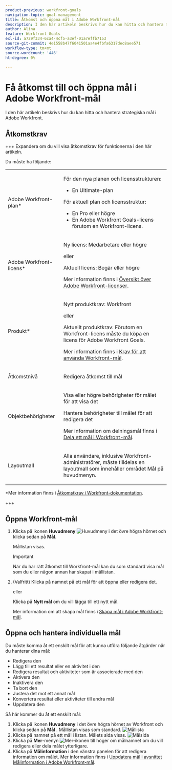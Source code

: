 ```yaml
---
product-previous: workfront-goals
navigation-topic: goal-management
title: Åtkomst och öppna mål i Adobe Workfront-mål
description: I den här artikeln beskrivs hur du kan hitta och hantera mål i Adobe Workfront.
author: Alina
feature: Workfront Goals
exl-id: a729f334-6ca4-4cf5-a3ef-01a7effb7153
source-git-commit: 4e1558b47f6041501aa4e4fbfa6317dec8aee571
workflow-type: tm+mt
source-wordcount: '446'
ht-degree: 0%

---
```


# Få åtkomst till och öppna mål i Adobe Workfront-mål

<!--Audited P&P only: 4/2025-->

I den här artikeln beskrivs hur du kan hitta och hantera strategiska mål i Adobe Workfront.


## Åtkomstkrav

+++ Expandera om du vill visa åtkomstkrav för funktionerna i den här artikeln.

Du måste ha följande:

<table style="table-layout:auto"> 
 <col> 
 </col> 
 <col> 
 </col> 
 <tbody> 
  <tr> 
   <td role="rowheader">Adobe Workfront-plan*</td> 
   <td> 
   <p>För den nya planen och licensstrukturen:
  <ul><li>En Ultimate-plan </li></ul>
   </p>
<p>För aktuell plan och licensstruktur: 
<ul><li> En Pro eller högre </li>
  <li>En Adobe Workfront Goals-licens förutom en Workfront-licens.</li></ul></p>
   </td> 
  </tr> 
  <tr> 
   <td role="rowheader">Adobe Workfront-licens*</td> 
   <td> 
   <p>Ny licens: Medarbetare eller högre</p>
   eller
   <p>Aktuell licens: Begär eller högre</p> <p>Mer information finns i <a href="../../administration-and-setup/add-users/access-levels-and-object-permissions/wf-licenses.md" class="MCXref xref">Översikt över Adobe Workfront-licenser</a>.</p> </td> 
  </tr> 
  <tr>
 <td role="rowheader">Produkt*</td>
 <td>
 <p> Nytt produktkrav: Workfront</p>
<p>eller</p>
 <p>Aktuellt produktkrav: Förutom en Workfront-licens måste du köpa en licens för Adobe Workfront Goals. </p> <p>Mer information finns i <a href="../../workfront-goals/goal-management/access-needed-for-wf-goals.md" class="MCXref xref">Krav för att använda Workfront-mål</a>. </p> </td>
 </tr>

<tr> 
   <td role="rowheader">Åtkomstnivå</td> 
   <td> <p>Redigera åtkomst till mål</p> </td> 
  </tr> 
  <tr data-mc-conditions=""> 
   <td role="rowheader">Objektbehörigheter</td> 
   <td> 
    <div> 
     <p>Visa eller högre behörigheter för målet för att visa det</p> 
     <p>Hantera behörigheter till målet för att redigera det</p> 
     <p>Mer information om delningsmål finns i <a href="../../workfront-goals/workfront-goals-settings/share-a-goal.md" class="MCXref xref">Dela ett mål i Workfront-mål</a>. </p> 
    </div> </td> 
  </tr> 
  <tr>
   <td role="rowheader"><p>Layoutmall</p></td>
   <td> <p>Alla användare, inklusive Workfront-administratörer, måste tilldelas en layoutmall som innehåller området Mål på huvudmenyn. </p>  
</td>
  </tr>
 </tbody> 
</table>

*Mer information finns i [Åtkomstkrav i Workfront-dokumentation](/help/quicksilver/administration-and-setup/add-users/access-levels-and-object-permissions/access-level-requirements-in-documentation.md).

+++

## Öppna Workfront-mål

1. Klicka på ikonen **Huvudmeny** ![Huvudmeny](assets/main-menu-icon.png) i det övre högra hörnet och klicka sedan på **Mål**.

   <!-- drafted for Shell release: Add this when Shell is available to all: or (if available), click the **Main Menu** icon ![Main menu icon](../goal-management/assets/three-line-main-menu-icon.png) in the upper-left corner)
   -->

   Mållistan visas.


   >[!IMPORTANT]
   >
   >   När du har rätt åtkomst till Workfront-mål kan du som standard visa mål som du eller någon annan har skapat i mållistan.

   <!--   
   (NOTE: This might change when sharing is in place; right now, with sharing in place, they can VIEW all goals in the system but they cannot EDIT the ones others created!)
   -->

1. (Valfritt) Klicka på namnet på ett mål för att öppna eller redigera det.

   eller

   Klicka på **Nytt mål** om du vill lägga till ett nytt mål.

   Mer information om att skapa mål finns i [Skapa mål i Adobe Workfront-mål](../../workfront-goals/goal-management/create-goals.md).

## Öppna och hantera individuella mål

Du måste komma åt ett enskilt mål för att kunna utföra följande åtgärder när du hanterar dina mål:

* Redigera den
* Lägg till ett resultat eller en aktivitet i den
* Redigera resultat och aktiviteter som är associerade med den
* Aktivera den
* Inaktivera den
* Ta bort den
* Justera det mot ett annat mål
* Konvertera resultat eller aktiviteter till andra mål
* Uppdatera den
<!--
Accessing goals differs depending on what environment you use.

To access an individual goal in the Production environment:

1. Click the **Main Menu** icon ![Main Menu icon](assets/main-menu-icon.png) in the upper-right corner of Workfront, then click **Goals** .

     (!--drafted for Shell release: Add this when Shell is available to all: or (if available), click the **Main Menu** icon ![Main menu icon](../goal-management/assets/three-line-main-menu-icon.png) in the upper-left corner)
   --)

   The Goal List displays by default. 

1. Click the name of a goal in the list 

   Or

   Click one of the options below in the left panel, then click the name of a goal to access it:

   * Goal Alignment
   * Check-in 
   * Pulse 

   >[!NOTE]
   >
   >Depending on what action you want to perform on the individual goal, you might choose to select different sections every time. For information about the differences between the Workfront Goals sections, see [Overview of the Adobe Workfront Goals sections](../../workfront-goals/goal-review-and-workfront-goals-sections/overview-of-wf-goals-sections.md).

   The Goal Details panel displays on the right. You can update the goal, its results, and activities in the Goal Details panel when you have access to manage it. For information about updating goals using the Goal Details panel, see [Update goals in the Goal details section in Adobe Workfront Goals](../../workfront-goals/goal-management/update-goals-in-goal-details-panel.md).
-->

Så här kommer du åt ett enskilt mål:

1. Klicka på ikonen **Huvudmeny** i det övre högra hörnet av Workfront och klicka sedan på **Mål** .
Mållistan visas som standard.
   ![Mållista](assets/goal-list-unshimmed.png)
1. Klicka på namnet på ett mål i listan.
Målets sida visas.
   ![Målsida](assets/goal-page-unshimmed.png)
1. Klicka på **Mer**-menyn ![Mer-ikonen](assets/more-icon.png) till höger om målnamnet om du vill redigera eller dela målet ytterligare.
1. Klicka på **Målinformation** i den vänstra panelen för att redigera information om målet. Mer information finns i [Uppdatera mål i avsnittet Målinformation i Adobe Workfront-mål](../goal-management/update-goals-in-goal-details-panel.md).


